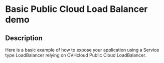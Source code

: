 # Basic Public Cloud Load Balancer demo

## Description
Here is a basic example of how to expose your application using a Service type LoadBalancer relying on OVHcloud Public Cloud LoadBalancer.
